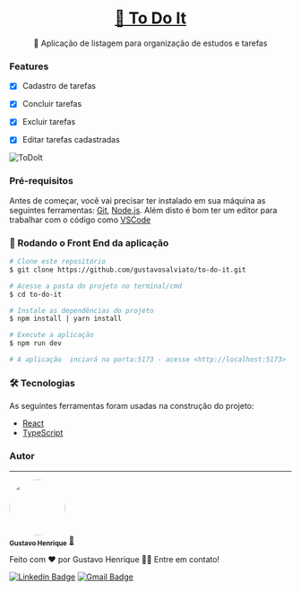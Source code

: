 <h1 align="center">
    <a href="https://todoitdev.netlify.app">🔗 To Do It</a>
</h1>

<p align="center">🚀 Aplicação de listagem para organização de estudos e tarefas</p>

### Features

- [x] Cadastro de tarefas
- [x] Concluir tarefas
- [x] Excluir tarefas
- [x] Editar tarefas cadastradas


![ToDoIt](https://i.imgur.com/RxhKvjf.png)

### Pré-requisitos

Antes de começar, você vai precisar ter instalado em sua máquina as seguintes ferramentas:
[Git](https://git-scm.com), [Node.js](https://nodejs.org/en/). 
Além disto é bom ter um editor para trabalhar com o código como [VSCode](https://code.visualstudio.com/)

### 🎲 Rodando o Front End da aplicação

```bash
# Clone este repositório
$ git clone https://github.com/gustavosalviato/to-do-it.git

# Acesse a pasta do projeto no terminal/cmd
$ cd to-do-it

# Instale as dependências do projeto
$ npm install | yarn install 

# Execute a aplicação
$ npm run dev

# A aplicação  inciará na porta:5173 - acesse <http://localhost:5173>
```


### 🛠 Tecnologias

As seguintes ferramentas foram usadas na construção do projeto:

- [React](https://pt-br.reactjs.org/)
- [TypeScript](https://www.typescriptlang.org/)


### Autor
---

<a href="https://blog.rocketseat.com.br/author/thiago/">
 <img style="border-radius: 50%;" src="https://avatars.githubusercontent.com/u/75762976?v=4" width="100px;" alt=""/>
 <br />
 <sub><b>Gustavo Henrique</b></sub></a> <a href="" title="User">🚀</a>


Feito com ❤️ por Gustavo Henrique 👋🏽 Entre em contato!

 [![Linkedin Badge](https://img.shields.io/badge/-Gustavo-blue?style=flat-square&logo=Linkedin&logoColor=white&link=https://www.linkedin.com/in/gustavo-henrique-910048212/)](https://www.linkedin.com/in/gustavo-henrique-910048212/) 
[![Gmail Badge](https://img.shields.io/badge/-gustavosalviato8-c14438?style=flat-square&logo=Gmail&logoColor=white&link=mailto:gustavosalviato8@gmail.com)](mailto:gustavosalviato8@gmail.com)

